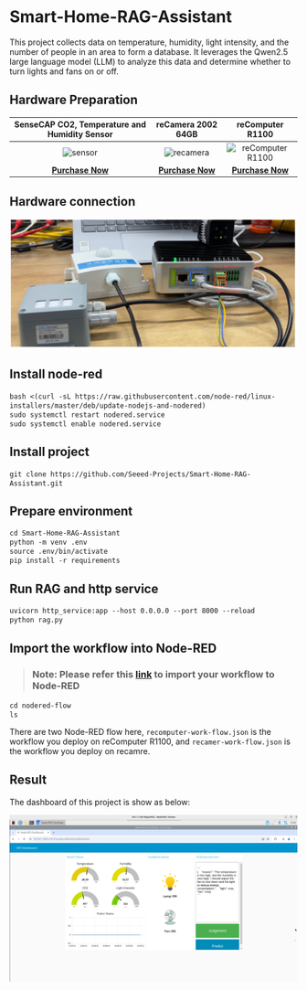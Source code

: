 # Smart-Home-RAG-Assistant
This project collects data on temperature, humidity, light intensity, and the number of people in an area to form a database. It leverages the Qwen2.5 large language model (LLM) to analyze this data and determine whether to turn lights and fans on or off.

## Hardware Preparation

|                                               SenseCAP CO2, Temperature and Humidity Sensor                                                |  reCamera 2002 64GB|                                             reComputer R1100                                               |
| :----------------------------------------------------------------------------------------------------------------: | :----------------------------------------------------------------------------------------------------------------: | :-----------------------------------------------------------------------------------------------------------: |
| ![sensor](https://media-cdn.seeedstudio.com/media/catalog/product/cache/bb49d3ec4ee05b6f018e93f896b8a25d/1/-/1-101991028-sensecap-co2-temperature-and-humidity-sensor-with-rs485_sdi-12-45font.jpg) | ![recamera](https://media-cdn.seeedstudio.com/media/catalog/product/cache/bb49d3ec4ee05b6f018e93f896b8a25d/3/-/3-102991895.jpg) | ![reComputer R1100](https://media-cdn.seeedstudio.com/media/catalog/product/cache/bb49d3ec4ee05b6f018e93f896b8a25d/1/-/1-113991334.jpg) |
| [**Purchase Now**](https://www.seeedstudio.com/SenseCAP-CO2-Temperature-and-Humidity-Sensor-with-RS485-SDI-12-p-5720.html?qid=eyJjX3NlYXJjaF9xdWVyeSI6IlRlbXBlcmF0dXJlJTIwYW5kJTIwSHVtaWRpdHklMjBTZW5zb3IiLCJjX3NlYXJjaF9yZXN1bHRfcG9zIjozLCJjX3RvdGFsX3Jlc3VsdHMiOjEwMSwiY19zZWFyY2hfcmVzdWx0X3R5cGUiOiJQcm9kdWN0IiwiY19zZWFyY2hfZmlsdGVycyI6InN0b3JlQ29kZTpbcmV0YWlsZXJdIn0%3D?utm_source=PiAICourse&utm_medium=github&utm_campaign=Course)|[**Purchase Now**](https://www.seeedstudio.com/reCamera-2002-64GB-p-6252.htmlqid=eyJjX3NlYXJjaF9xdWVyeSI6InJlY2FtZXJhIiwiY19zZWFyY2hfcmVzdWx0X3BvcyI6MSwiY190b3RhbF9yZXN1bHRzIjo0LCJjX3NlYXJjaF9yZXN1bHRfdHlwZSI6IlByb2R1Y3QiLCJjX3NlYXJjaF9maWx0ZXJzIjoic3RvcmVDb2RlOltyZXRhaWxlcl0ifQ%3D%3D?utm_source=PiAICourse&utm_medium=github&utm_campaign=Course) | [**Purchase Now**](https://www.seeedstudio.com/reComputer-R1125-10-p-6256.html?utm_source=PiAICourse&utm_medium=github&utm_campaign=Course) |


## Hardware connection

![](./resource/hardware_connection.png)

## Install node-red

```
bash <(curl -sL https://raw.githubusercontent.com/node-red/linux-installers/master/deb/update-nodejs-and-nodered)
sudo systemctl restart nodered.service 
sudo systemctl enable nodered.service 
```

## Install project

```
git clone https://github.com/Seeed-Projects/Smart-Home-RAG-Assistant.git
```

## Prepare environment

```
cd Smart-Home-RAG-Assistant
python -m venv .env 
source .env/bin/activate
pip install -r requirements
```

## Run RAG and http service

```
uvicorn http_service:app --host 0.0.0.0 --port 8000 --reload
python rag.py
```

## Import the workflow into Node-RED

>### Note: Please refer this [link](https://umh.docs.umh.app/docs/production-guide/backup_recovery/import-export-node-red-flows/) to import your workflow to Node-RED


```
cd nodered-flow
ls
```
There are two Node-RED flow here, `recomputer-work-flow.json` is the workflow you deploy on reComputer R1100, and `recamer-work-flow.json` is the workflow you deploy on recamre.

## Result

The dashboard of this project is show as below:

![](./resource/result.png)

